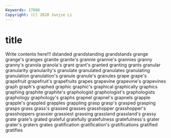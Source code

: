 ```yaml
---
Keywords: 17896
Copyright: (C) 2020 Junjie Li
---
```


# title

Write contents here!!!
dstanded 
grandstanding 
grandstands 
grange 
grange's 
granges 
granite 
granite's
grannie 
grannie's 
grannies 
granny 
granny's 
granola 
granola's 
grant 
grant's 
granted
granting 
grants 
granular 
granularity 
granularity's 
granulate 
granulated 
granulates 
granulating 
granulation
granulation's 
granule 
granule's 
granules 
grape 
grape's 
grapefruit 
grapefruit's 
grapefruits 
grapes
grapevine 
grapevine's 
grapevines 
graph 
graph's 
graphed 
graphic 
graphic's 
graphical 
graphically
graphics 
graphing 
graphite 
graphite's 
graphologist 
graphologist's 
graphologists 
graphology 
graphology's 
graphs
grapnel 
grapnel's 
grapnels 
grapple 
grapple's 
grappled 
grapples 
grappling 
grasp 
grasp's
grasped 
grasping 
grasps 
grass 
grass's 
grassed 
grasses 
grasshopper 
grasshopper's 
grasshoppers
grassier 
grassiest 
grassing 
grassland 
grassland's 
grassy 
grate 
grate's 
grated 
grateful
gratefully 
gratefulness 
gratefulness's 
grater 
grater's 
graters 
grates 
gratification 
gratification's 
gratifications
gratified 
gratifies 
